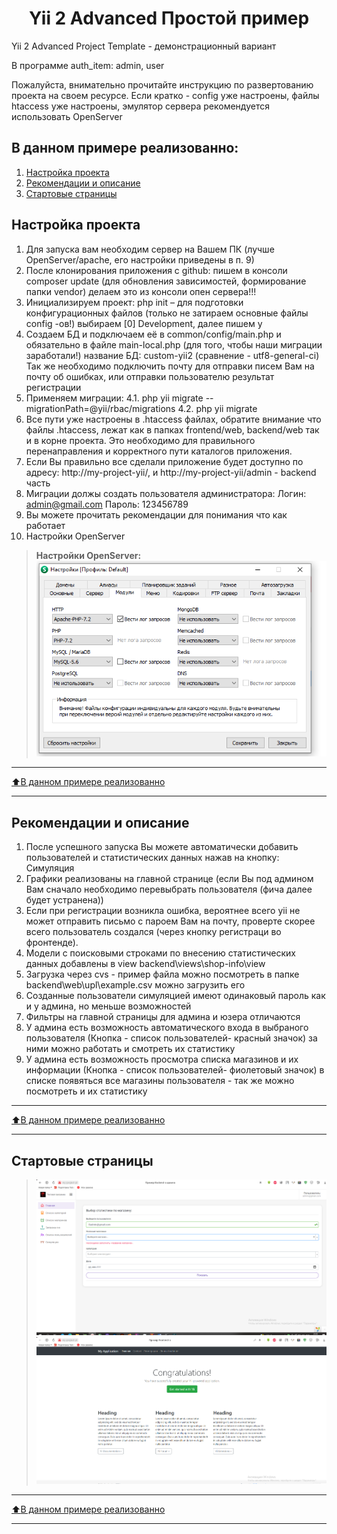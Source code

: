 <p align="center">
    <h1 align="center">Yii 2 Advanced Простой пример</h1>
</p>

Yii 2 Advanced Project Template - демонстрационный вариант

В программе auth_item: admin, user

Пожалуйста, внимательно прочитайте инструкцию по развертованию проекта на своем ресурсе. Если кратко - config уже настроены,
файлы htaccess уже настроены, эмулятор сервера рекомендуется использовать OpenServer 
## В данном примере реализованно:
1. [Настройка проекта](#Настройка-проекта)
2. [Рекомендации и описание](#Рекомендации-и-описание)
3. [Стартовые страницы](#Стартовые-страницы)

## Настройка проекта

1. Для запуска вам необходим сервер на Вашем ПК (лучше OpenServer/apache, его настройки приведены в п. 9)
2. После клонирования приложения с github: пишем в консоли composer update (для обновления зависимостей, формирование папки vendor) делаем это из консоли опен сервера!!!
3. Инициализируем проект: php init – для подготовки конфигурационных файлов (только не затираем основные файлы config -ов!) выбираем [0]  Development, далее пишем y
4. Создаем БД и подключаем её в common/config/main.php и обязательно в файле main-local.php (для того, чтобы наши миграции заработали!) название БД: custom-yii2 (сравнение - utf8-general-ci)
Так же необходимо подключить почту для отправки писем Вам на почту об ошибках, или отправки пользователю результат регистрации
4. Применяем миграции:
4.1. php yii migrate --migrationPath=@yii/rbac/migrations 
4.2. php yii migrate
5. Все пути уже настроены в .htaccess файлах, обратите внимание что файлы .htaccess, лежат как в папках frontend/web, backend/web так и в корне проекта. Это необходимо для правильного перенаправления и корректного пути каталогов приложения.
6. Если Вы правильно все сделали приложение будет доступно по адресу: http://my-project-yii/, и http://my-project-yii/admin - backend часть
7. Миграции должы создать пользователя администратора: Логин: admin@gmail.com Пароль: 123456789
8. Вы можете прочитать рекомендации для понимания что как работает
9. Настройки OpenServer
>__Настройки OpenServer:__
>![Пример работы](image/cattings.png)
____
[:arrow_up:В данном примере реализованно](#В-данном-примере-реализованно)
___

## Рекомендации и описание
1. После успешного запуска Вы можете автоматически добавить пользователей и статистических данных нажав на кнопку: Симуляция
2. Графики реализованы на главной странице (если Вы под админом Вам сначало необходимо перевыбрать пользователя (фича далее будет устранена))
3. Если при регистрации возникла ошибка, вероятнее всего yii не может отправить письмо с пароем Вам на почту, проверте скорее всего пользователь создался (через кнопку регистраци во фронтенде).
4. Модели с поисковыми строками по внесению статистических данных добавлены в view backend\views\shop-info\view
5. Загрузка через cvs - пример файла можно посмотреть в папке backend\web\upl\example.csv можно загрузить его
6. Созданные пользователи симуляцией имеют одинаковый пароль как и у админа, но меньше возможностей
7. Фильтры на главной страницы для админа и юзера отличаются
8. У админа есть возможность автоматического входа в выбраного пользователя (Кнопка - список пользователей- красный значок) за ними можно работать и смотреть их статистику
9. У админа есть возможность просмотра списка магазинов и их информации (Кнопка - список пользователей- фиолетовый значок) в списке появяться все магазины пользователя - так же можно посмотреть и их статистику

____
[:arrow_up:В данном примере реализованно](#В-данном-примере-реализованно)
___

## Стартовые страницы
>![Backend](image/bac.png)
>![Frontend ](image/front.png)

____
[:arrow_up:В данном примере реализованно](#В-данном-примере-реализованно)
___
